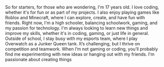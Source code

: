 <p>So for starters, for those who are wondering, I'm 17 years old. I love coding, whether it's for fun or as part of my projects. I also enjoy playing games like Roblox and Minecraft, where I can explore, create, and have fun with friends. Right now, I'm a high schooler, balancing schoolwork, gaming, and my passion for technology. I'm always looking to learn new things and improve my skills, whether it's in coding, gaming, or just life in general. Outside of school, I stay busy with my esports team, where I play Overwatch as a Junker Queen tank. It’s challenging, but I thrive on competition and teamwork. When I’m not gaming or coding, you’ll probably find me experimenting with new ideas or hanging out with my friends. I'm passionate about creating things</p>
